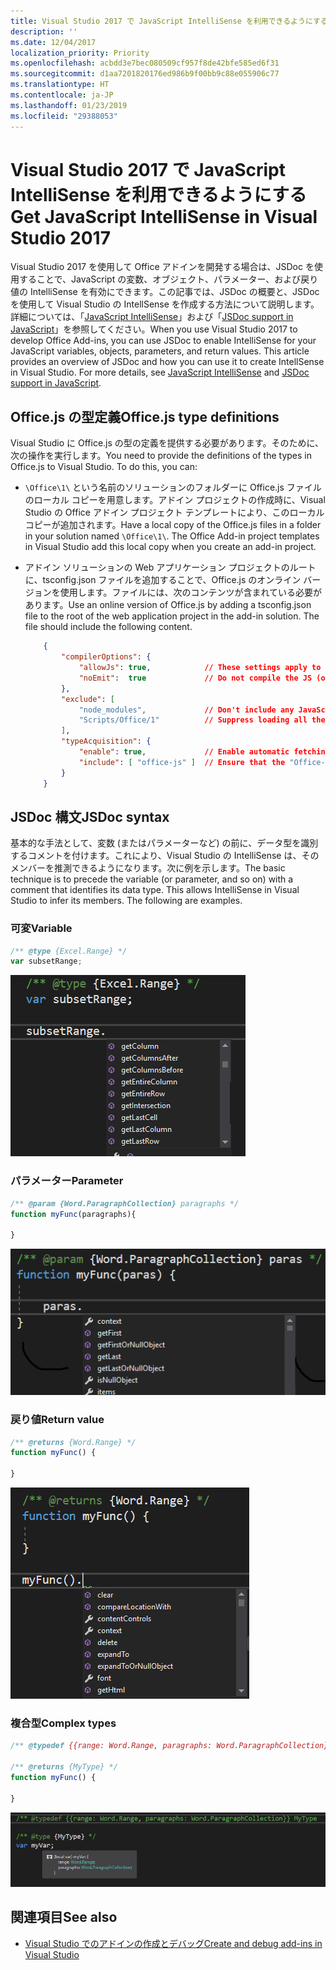 ```yaml
---
title: Visual Studio 2017 で JavaScript IntelliSense を利用できるようにする
description: ''
ms.date: 12/04/2017
localization_priority: Priority
ms.openlocfilehash: acbdd3e7bec080509cf957f8de42bfe585ed6f31
ms.sourcegitcommit: d1aa7201820176ed986b9f00bb9c88e055906c77
ms.translationtype: HT
ms.contentlocale: ja-JP
ms.lasthandoff: 01/23/2019
ms.locfileid: "29388053"
---
```

# <a name="get-javascript-intellisense-in-visual-studio-2017"></a><span data-ttu-id="6f1c0-102">Visual Studio 2017 で JavaScript IntelliSense を利用できるようにする</span><span class="sxs-lookup"><span data-stu-id="6f1c0-102">Get JavaScript IntelliSense in Visual Studio 2017</span></span> 

<span data-ttu-id="6f1c0-p101">Visual Studio 2017 を使用して Office アドインを開発する場合は、JSDoc を使用することで、JavaScript の変数、オブジェクト、パラメーター、および戻り値の IntelliSense を有効にできます。この記事では、JSDoc の概要と、JSDoc を使用して Visual Studio の IntellSense を作成する方法について説明します。詳細については、「[JavaScript IntelliSense](https://docs.microsoft.com/visualstudio/ide/javascript-intellisense)」および「[JSDoc support in JavaScript](https://github.com/Microsoft/TypeScript/wiki/JsDoc-support-in-JavaScript)」を参照してください。</span><span class="sxs-lookup"><span data-stu-id="6f1c0-p101">When you use Visual Studio 2017 to develop Office Add-ins, you can use JSDoc to enable IntelliSense for your JavaScript variables, objects, parameters, and return values. This article provides an overview of JSDoc and how you can use it to create IntellSense in Visual Studio. For more details, see [JavaScript IntelliSense](https://docs.microsoft.com/visualstudio/ide/javascript-intellisense) and [JSDoc support in JavaScript](https://github.com/Microsoft/TypeScript/wiki/JsDoc-support-in-JavaScript).</span></span> 

## <a name="officejs-type-definitions"></a><span data-ttu-id="6f1c0-106">Office.js の型定義</span><span class="sxs-lookup"><span data-stu-id="6f1c0-106">Office.js type definitions</span></span>

<span data-ttu-id="6f1c0-p102">Visual Studio に Office.js の型の定義を提供する必要があります。そのために、次の操作を実行します。</span><span class="sxs-lookup"><span data-stu-id="6f1c0-p102">You need to provide the definitions of the types in Office.js to Visual Studio. To do this, you can:</span></span>

- <span data-ttu-id="6f1c0-p103">`\Office\1\` という名前のソリューションのフォルダーに Office.js ファイルのローカル コピーを用意します。アドイン プロジェクトの作成時に、Visual Studio の Office アドイン プロジェクト テンプレートにより、このローカル コピーが追加されます。</span><span class="sxs-lookup"><span data-stu-id="6f1c0-p103">Have a local copy of the Office.js files in a folder in your solution named `\Office\1\`. The Office Add-in project templates in Visual Studio add this local copy when you create an add-in project.</span></span> 
- <span data-ttu-id="6f1c0-p104">アドイン ソリューションの Web アプリケーション プロジェクトのルートに、tsconfig.json ファイルを追加することで、Office.js のオンライン バージョンを使用します。ファイルには、次のコンテンツが含まれている必要があります。</span><span class="sxs-lookup"><span data-stu-id="6f1c0-p104">Use an online version of Office.js by adding a tsconfig.json file to the root of the web application project in the add-in solution. The file should include the following content.</span></span>

    ```json
        {        
            "compilerOptions": {
                "allowJs": true,            // These settings apply to JavaScript files also.
                "noEmit":  true             // Do not compile the JS (or TS) files in this project.
            },
            "exclude": [
                "node_modules",             // Don't include any JavaScript found under "node_modules".
                "Scripts/Office/1"          // Suppress loading all the JavaScript files from the Office NuGet package.
            ],
            "typeAcquisition": {
                "enable": true,             // Enable automatic fetching of type definitions for detected JavaScript libraries.
                "include": [ "office-js" ]  // Ensure that the "Office-js" type definition is fetched.
            }
        }
    ```

## <a name="jsdoc-syntax"></a><span data-ttu-id="6f1c0-113">JSDoc 構文</span><span class="sxs-lookup"><span data-stu-id="6f1c0-113">JSDoc syntax</span></span>

<span data-ttu-id="6f1c0-p105">基本的な手法として、変数 (またはパラメーターなど) の前に、データ型を識別するコメントを付けます。これにより、Visual Studio の IntelliSense は、そのメンバーを推測できるようになります。次に例を示します。</span><span class="sxs-lookup"><span data-stu-id="6f1c0-p105">The basic technique is to precede the variable (or parameter, and so on) with a comment that identifies its data type. This allows IntelliSense in Visual Studio to infer its members. The following are examples.</span></span>

### <a name="variable"></a><span data-ttu-id="6f1c0-117">可変</span><span class="sxs-lookup"><span data-stu-id="6f1c0-117">Variable</span></span>

```js
/** @type {Excel.Range} */
var subsetRange;
```
![変数の Intellisense](../images/intellisense-vs17-var.png)

### <a name="parameter"></a><span data-ttu-id="6f1c0-119">パラメーター</span><span class="sxs-lookup"><span data-stu-id="6f1c0-119">Parameter</span></span>

```js
/** @param {Word.ParagraphCollection} paragraphs */
function myFunc(paragraphs){

}
```
![パラメーターの Intellisense](../images/intellisense-vs17-param.png)

### <a name="return-value"></a><span data-ttu-id="6f1c0-121">戻り値</span><span class="sxs-lookup"><span data-stu-id="6f1c0-121">Return value</span></span>

```js
/** @returns {Word.Range} */
function myFunc() {

}
```
![戻り値の  Intellisense](../images/intellisense-vs17-return.png)

### <a name="complex-types"></a><span data-ttu-id="6f1c0-123">複合型</span><span class="sxs-lookup"><span data-stu-id="6f1c0-123">Complex types</span></span>

```js
/** @typedef {{range: Word.Range, paragraphs: Word.ParagraphCollection}} MyType

/** @returns {MyType} */
function myFunc() {

}
```
![複合型の Intellisense](../images/intellisense-vs17-complex-type.png)

## <a name="see-also"></a><span data-ttu-id="6f1c0-125">関連項目</span><span class="sxs-lookup"><span data-stu-id="6f1c0-125">See also</span></span>

- [<span data-ttu-id="6f1c0-126">Visual Studio でのアドインの作成とデバッグ</span><span class="sxs-lookup"><span data-stu-id="6f1c0-126">Create and debug add-ins in Visual Studio</span></span>](create-and-debug-office-add-ins-in-visual-studio.md)

